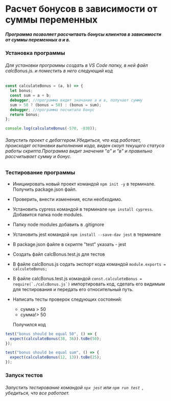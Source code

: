 # Расчет бонусов в зависимости от суммы переменных
##### Программа позволяет рассчитвать бонусы клиентов в зависимости от суммы переменных а и в.
### Установка программы
###### Для установки программы создать в VS Code папку, в ней  файл calcBonus.js. и поместить в него следующий код
```javascript
const calculateBonus = (a, b) => {
  let bonus;
  const sum = a + b;
  debugger; //программа видит значание а и в, получает сумму
  sum > 50 ? (bonus = 50) : (bonus = sum);
  debugger; //программа посчитала бонуc
  return bonus;
};

console.log(calculateBonus(-570, -838));
```
###### Запустить проект с дебаггером.Убедиться, что код работает, происходят остановки выполнения кода, виден скоуп текущего статуса работы скрипта.Программа видит значения "а" и "в" и правильно рассчитывает сумму и бонус.
### Тестирование программы
- Инициировать новый проект командой ```npm init -у``` в терминале. Получить package.json файл. 
- Проверить, внести изменения, если необходимо.
- Установить cypress командой в терминале ```npm install cypress```. Добавится папка node modules. 
- Папку node modules добавить в .gitignore
- Установить jest командой ```npm install --save-dav jest``` в терминале
- В package.json файле в скрипте "test" указать - jest
- Создать файл calcBonus.test.js для тестов
- В файле calcBonus.js содать экспорт кода командой ```module.exports = calculeteBonus;```
- В файле calcBonus.test.js командой ```const.calculeteBonus = require(`./calcBonus.js`)``` импортировать код, сделать его видимым для тестирования и передать его относительный путь.
- Написать тесты проверок следующих состояний:
    - сумма > 50
    - сумма!> 50
    
    Получился код

```javascript
test("bonus should be equal 50", () => {
  expect(calculateBonus(38, 36)).toBe(50);
});

test("bonus should be equal sum", () => {
  expect(calculateBonus(12, 13)).toBe(25);
});

``` 
### Запуск тестов
###### Запустить тестирование командой ```npx jest``` или ```npm run test ```, убедиться, что все работает.
######
